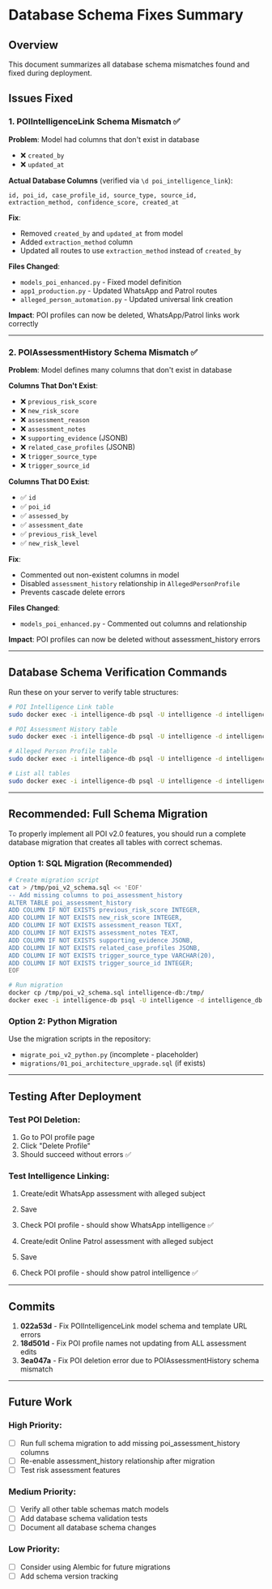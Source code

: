 # Database Schema Fixes Summary

## Overview
This document summarizes all database schema mismatches found and fixed during deployment.

## Issues Fixed

### 1. POIIntelligenceLink Schema Mismatch ✅
**Problem**: Model had columns that don't exist in database
- ❌ `created_by` 
- ❌ `updated_at`

**Actual Database Columns** (verified via `\d poi_intelligence_link`):
```
id, poi_id, case_profile_id, source_type, source_id, 
extraction_method, confidence_score, created_at
```

**Fix**: 
- Removed `created_by` and `updated_at` from model
- Added `extraction_method` column
- Updated all routes to use `extraction_method` instead of `created_by`

**Files Changed**:
- `models_poi_enhanced.py` - Fixed model definition
- `app1_production.py` - Updated WhatsApp and Patrol routes
- `alleged_person_automation.py` - Updated universal link creation

**Impact**: POI profiles can now be deleted, WhatsApp/Patrol links work correctly

---

### 2. POIAssessmentHistory Schema Mismatch ✅
**Problem**: Model defines many columns that don't exist in database

**Columns That Don't Exist**:
- ❌ `previous_risk_score`
- ❌ `new_risk_score`
- ❌ `assessment_reason`
- ❌ `assessment_notes`
- ❌ `supporting_evidence` (JSONB)
- ❌ `related_case_profiles` (JSONB)
- ❌ `trigger_source_type`
- ❌ `trigger_source_id`

**Columns That DO Exist**:
- ✅ `id`
- ✅ `poi_id`
- ✅ `assessed_by`
- ✅ `assessment_date`
- ✅ `previous_risk_level`
- ✅ `new_risk_level`

**Fix**:
- Commented out non-existent columns in model
- Disabled `assessment_history` relationship in `AllegedPersonProfile`
- Prevents cascade delete errors

**Files Changed**:
- `models_poi_enhanced.py` - Commented out columns and relationship

**Impact**: POI profiles can now be deleted without assessment_history errors

---

## Database Schema Verification Commands

Run these on your server to verify table structures:

```bash
# POI Intelligence Link table
sudo docker exec -i intelligence-db psql -U intelligence -d intelligence_db -c "\d poi_intelligence_link"

# POI Assessment History table
sudo docker exec -i intelligence-db psql -U intelligence -d intelligence_db -c "\d poi_assessment_history"

# Alleged Person Profile table
sudo docker exec -i intelligence-db psql -U intelligence -d intelligence_db -c "\d alleged_person_profile"

# List all tables
sudo docker exec -i intelligence-db psql -U intelligence -d intelligence_db -c "\dt"
```

---

## Recommended: Full Schema Migration

To properly implement all POI v2.0 features, you should run a complete database migration that creates all tables with correct schemas.

### Option 1: SQL Migration (Recommended)
```bash
# Create migration script
cat > /tmp/poi_v2_schema.sql << 'EOF'
-- Add missing columns to poi_assessment_history
ALTER TABLE poi_assessment_history 
ADD COLUMN IF NOT EXISTS previous_risk_score INTEGER,
ADD COLUMN IF NOT EXISTS new_risk_score INTEGER,
ADD COLUMN IF NOT EXISTS assessment_reason TEXT,
ADD COLUMN IF NOT EXISTS assessment_notes TEXT,
ADD COLUMN IF NOT EXISTS supporting_evidence JSONB,
ADD COLUMN IF NOT EXISTS related_case_profiles JSONB,
ADD COLUMN IF NOT EXISTS trigger_source_type VARCHAR(20),
ADD COLUMN IF NOT EXISTS trigger_source_id INTEGER;
EOF

# Run migration
docker cp /tmp/poi_v2_schema.sql intelligence-db:/tmp/
docker exec -i intelligence-db psql -U intelligence -d intelligence_db -f /tmp/poi_v2_schema.sql
```

### Option 2: Python Migration
Use the migration scripts in the repository:
- `migrate_poi_v2_python.py` (incomplete - placeholder)
- `migrations/01_poi_architecture_upgrade.sql` (if exists)

---

## Testing After Deployment

### Test POI Deletion:
1. Go to POI profile page
2. Click "Delete Profile"
3. Should succeed without errors ✅

### Test Intelligence Linking:
1. Create/edit WhatsApp assessment with alleged subject
2. Save
3. Check POI profile - should show WhatsApp intelligence ✅

4. Create/edit Online Patrol assessment with alleged subject
5. Save
6. Check POI profile - should show patrol intelligence ✅

---

## Commits

1. **022a53d** - Fix POIIntelligenceLink model schema and template URL errors
2. **18d501d** - Fix POI profile names not updating from ALL assessment edits
3. **3ea047a** - Fix POI deletion error due to POIAssessmentHistory schema mismatch

---

## Future Work

### High Priority:
- [ ] Run full schema migration to add missing poi_assessment_history columns
- [ ] Re-enable assessment_history relationship after migration
- [ ] Test risk assessment features

### Medium Priority:
- [ ] Verify all other table schemas match models
- [ ] Add database schema validation tests
- [ ] Document all database schema changes

### Low Priority:
- [ ] Consider using Alembic for future migrations
- [ ] Add schema version tracking
